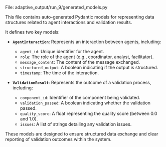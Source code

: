 File: adaptive_output/run_9/generated_models.py

This file contains auto-generated Pydantic models for representing data structures related to agent interactions and validation results.

It defines two key models:

- **`AgentInteraction`**: Represents an interaction between agents, including:
    - `agent_id`: Unique identifier for the agent.
    - `role`: The role of the agent (e.g., coordinator, analyst, facilitator).
    - `message_content`: The content of the message exchanged.
    - `structured_output`: A boolean indicating if the output is structured.
    - `timestamp`: The time of the interaction.

- **`ValidationResult`**: Represents the outcome of a validation process, including:
    - `component_id`: Identifier of the component being validated.
    - `validation_passed`: A boolean indicating whether the validation passed.
    - `quality_score`: A float representing the quality score (between 0.0 and 1.0).
    - `issues`: A list of strings detailing any validation issues.

These models are designed to ensure structured data exchange and clear reporting of validation outcomes within the system.